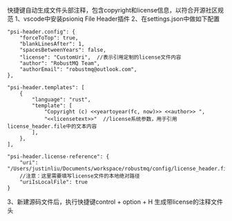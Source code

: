 快捷键自动生成文件头部注释，包含copyright和license信息，以符合开源社区规范
1、vscode中安装psioniq File Header插件
2、在settings.json中做如下配置

    "psi-header.config": {
		"forceToTop": true,
		"blankLinesAfter": 1,
		"spacesBetweenYears": false,
		"license": "CustomUri",  //表示引用定制的license文件内容
		"author": "RobustMQ Team",
		"authorEmail": "robustmq@outlook.com",
	},

    "psi-header.templates": [
		{
			"language": "rust",
			"template": [
				"Copyright (c) <<yeartoyear(fc, now)>> <<author>> ",
				"<<licensetext>>"  //license系统参数，用于引用license_header.file中的文本内容
			],
		},
	],

    "psi-header.license-reference": {
		"uri": "/Users/justinliu/Documents/workspace/robustmq/config/license_header.file", 
        //注意：这里需要填写license文件的本地绝对路径
		"uriIsLocalFile": true
	}
	
3、新建源码文件后，执行快捷键control + option + H 生成带license的注释文件头